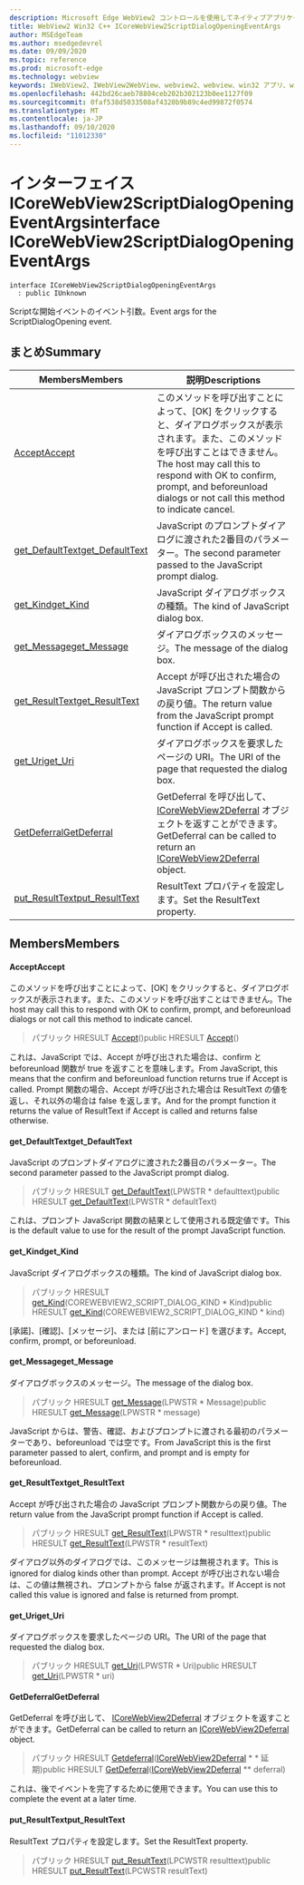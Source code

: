 ```yaml
---
description: Microsoft Edge WebView2 コントロールを使用してネイティブアプリケーションに web 技術 (HTML、CSS、JavaScript) を埋め込む
title: WebView2 Win32 C++ ICoreWebView2ScriptDialogOpeningEventArgs
author: MSEdgeTeam
ms.author: msedgedevrel
ms.date: 09/09/2020
ms.topic: reference
ms.prod: microsoft-edge
ms.technology: webview
keywords: IWebView2、IWebView2WebView、webview2、webview、win32 アプリ、win32、edge、ICoreWebView2、ICoreWebView2Controller、browser control、edge html、ICoreWebView2ScriptDialogOpeningEventArgs
ms.openlocfilehash: 442bd26caeb78804ceb202b302123b0ee1127f09
ms.sourcegitcommit: 0faf538d5033508af4320b9b89c4ed99872f0574
ms.translationtype: MT
ms.contentlocale: ja-JP
ms.lasthandoff: 09/10/2020
ms.locfileid: "11012330"
---
```

# <span data-ttu-id="1e904-104">インターフェイス ICoreWebView2ScriptDialogOpeningEventArgs</span><span class="sxs-lookup"><span data-stu-id="1e904-104">interface ICoreWebView2ScriptDialogOpeningEventArgs</span></span> 

```
interface ICoreWebView2ScriptDialogOpeningEventArgs
  : public IUnknown
```

<span data-ttu-id="1e904-105">Scriptな開始イベントのイベント引数。</span><span class="sxs-lookup"><span data-stu-id="1e904-105">Event args for the ScriptDialogOpening event.</span></span>

## <span data-ttu-id="1e904-106">まとめ</span><span class="sxs-lookup"><span data-stu-id="1e904-106">Summary</span></span>

 <span data-ttu-id="1e904-107">Members</span><span class="sxs-lookup"><span data-stu-id="1e904-107">Members</span></span>                        | <span data-ttu-id="1e904-108">説明</span><span class="sxs-lookup"><span data-stu-id="1e904-108">Descriptions</span></span>
--------------------------------|---------------------------------------------
[<span data-ttu-id="1e904-109">Accept</span><span class="sxs-lookup"><span data-stu-id="1e904-109">Accept</span></span>](#accept) | <span data-ttu-id="1e904-110">このメソッドを呼び出すことによって、[OK] をクリックすると、ダイアログボックスが表示されます。また、このメソッドを呼び出すことはできません。</span><span class="sxs-lookup"><span data-stu-id="1e904-110">The host may call this to respond with OK to confirm, prompt, and beforeunload dialogs or not call this method to indicate cancel.</span></span>
[<span data-ttu-id="1e904-111">get_DefaultText</span><span class="sxs-lookup"><span data-stu-id="1e904-111">get_DefaultText</span></span>](#get_defaulttext) | <span data-ttu-id="1e904-112">JavaScript のプロンプトダイアログに渡された2番目のパラメーター。</span><span class="sxs-lookup"><span data-stu-id="1e904-112">The second parameter passed to the JavaScript prompt dialog.</span></span>
[<span data-ttu-id="1e904-113">get_Kind</span><span class="sxs-lookup"><span data-stu-id="1e904-113">get_Kind</span></span>](#get_kind) | <span data-ttu-id="1e904-114">JavaScript ダイアログボックスの種類。</span><span class="sxs-lookup"><span data-stu-id="1e904-114">The kind of JavaScript dialog box.</span></span>
[<span data-ttu-id="1e904-115">get_Message</span><span class="sxs-lookup"><span data-stu-id="1e904-115">get_Message</span></span>](#get_message) | <span data-ttu-id="1e904-116">ダイアログボックスのメッセージ。</span><span class="sxs-lookup"><span data-stu-id="1e904-116">The message of the dialog box.</span></span>
[<span data-ttu-id="1e904-117">get_ResultText</span><span class="sxs-lookup"><span data-stu-id="1e904-117">get_ResultText</span></span>](#get_resulttext) | <span data-ttu-id="1e904-118">Accept が呼び出された場合の JavaScript プロンプト関数からの戻り値。</span><span class="sxs-lookup"><span data-stu-id="1e904-118">The return value from the JavaScript prompt function if Accept is called.</span></span>
[<span data-ttu-id="1e904-119">get_Uri</span><span class="sxs-lookup"><span data-stu-id="1e904-119">get_Uri</span></span>](#get_uri) | <span data-ttu-id="1e904-120">ダイアログボックスを要求したページの URI。</span><span class="sxs-lookup"><span data-stu-id="1e904-120">The URI of the page that requested the dialog box.</span></span>
[<span data-ttu-id="1e904-121">GetDeferral</span><span class="sxs-lookup"><span data-stu-id="1e904-121">GetDeferral</span></span>](#getdeferral) | <span data-ttu-id="1e904-122">GetDeferral を呼び出して、 [ICoreWebView2Deferral](icorewebview2deferral.md) オブジェクトを返すことができます。</span><span class="sxs-lookup"><span data-stu-id="1e904-122">GetDeferral can be called to return an [ICoreWebView2Deferral](icorewebview2deferral.md) object.</span></span>
[<span data-ttu-id="1e904-123">put_ResultText</span><span class="sxs-lookup"><span data-stu-id="1e904-123">put_ResultText</span></span>](#put_resulttext) | <span data-ttu-id="1e904-124">ResultText プロパティを設定します。</span><span class="sxs-lookup"><span data-stu-id="1e904-124">Set the ResultText property.</span></span>

## <span data-ttu-id="1e904-125">Members</span><span class="sxs-lookup"><span data-stu-id="1e904-125">Members</span></span>

#### <span data-ttu-id="1e904-126">Accept</span><span class="sxs-lookup"><span data-stu-id="1e904-126">Accept</span></span> 

<span data-ttu-id="1e904-127">このメソッドを呼び出すことによって、[OK] をクリックすると、ダイアログボックスが表示されます。また、このメソッドを呼び出すことはできません。</span><span class="sxs-lookup"><span data-stu-id="1e904-127">The host may call this to respond with OK to confirm, prompt, and beforeunload dialogs or not call this method to indicate cancel.</span></span>

> <span data-ttu-id="1e904-128">パブリック HRESULT [Accept](#accept)()</span><span class="sxs-lookup"><span data-stu-id="1e904-128">public HRESULT [Accept](#accept)()</span></span>

<span data-ttu-id="1e904-129">これは、JavaScript では、Accept が呼び出された場合は、confirm と beforeunload 関数が true を返すことを意味します。</span><span class="sxs-lookup"><span data-stu-id="1e904-129">From JavaScript, this means that the confirm and beforeunload function returns true if Accept is called.</span></span> <span data-ttu-id="1e904-130">Prompt 関数の場合、Accept が呼び出された場合は ResultText の値を返し、それ以外の場合は false を返します。</span><span class="sxs-lookup"><span data-stu-id="1e904-130">And for the prompt function it returns the value of ResultText if Accept is called and returns false otherwise.</span></span>

#### <span data-ttu-id="1e904-131">get_DefaultText</span><span class="sxs-lookup"><span data-stu-id="1e904-131">get_DefaultText</span></span> 

<span data-ttu-id="1e904-132">JavaScript のプロンプトダイアログに渡された2番目のパラメーター。</span><span class="sxs-lookup"><span data-stu-id="1e904-132">The second parameter passed to the JavaScript prompt dialog.</span></span>

> <span data-ttu-id="1e904-133">パブリック HRESULT [get_DefaultText](#get_defaulttext)(LPWSTR \* defaulttext)</span><span class="sxs-lookup"><span data-stu-id="1e904-133">public HRESULT [get_DefaultText](#get_defaulttext)(LPWSTR \* defaultText)</span></span>

<span data-ttu-id="1e904-134">これは、プロンプト JavaScript 関数の結果として使用される既定値です。</span><span class="sxs-lookup"><span data-stu-id="1e904-134">This is the default value to use for the result of the prompt JavaScript function.</span></span>

#### <span data-ttu-id="1e904-135">get_Kind</span><span class="sxs-lookup"><span data-stu-id="1e904-135">get_Kind</span></span> 

<span data-ttu-id="1e904-136">JavaScript ダイアログボックスの種類。</span><span class="sxs-lookup"><span data-stu-id="1e904-136">The kind of JavaScript dialog box.</span></span>

> <span data-ttu-id="1e904-137">パブリック HRESULT [get_Kind](#get_kind)(COREWEBVIEW2_SCRIPT_DIALOG_KIND \* Kind)</span><span class="sxs-lookup"><span data-stu-id="1e904-137">public HRESULT [get_Kind](#get_kind)(COREWEBVIEW2_SCRIPT_DIALOG_KIND \* kind)</span></span>

<span data-ttu-id="1e904-138">[承諾]、[確認]、[メッセージ]、または [前にアンロード] を選びます。</span><span class="sxs-lookup"><span data-stu-id="1e904-138">Accept, confirm, prompt, or beforeunload.</span></span>

#### <span data-ttu-id="1e904-139">get_Message</span><span class="sxs-lookup"><span data-stu-id="1e904-139">get_Message</span></span> 

<span data-ttu-id="1e904-140">ダイアログボックスのメッセージ。</span><span class="sxs-lookup"><span data-stu-id="1e904-140">The message of the dialog box.</span></span>

> <span data-ttu-id="1e904-141">パブリック HRESULT [get_Message](#get_message)(LPWSTR \* Message)</span><span class="sxs-lookup"><span data-stu-id="1e904-141">public HRESULT [get_Message](#get_message)(LPWSTR \* message)</span></span>

<span data-ttu-id="1e904-142">JavaScript からは、警告、確認、およびプロンプトに渡される最初のパラメーターであり、beforeunload では空です。</span><span class="sxs-lookup"><span data-stu-id="1e904-142">From JavaScript this is the first parameter passed to alert, confirm, and prompt and is empty for beforeunload.</span></span>

#### <span data-ttu-id="1e904-143">get_ResultText</span><span class="sxs-lookup"><span data-stu-id="1e904-143">get_ResultText</span></span> 

<span data-ttu-id="1e904-144">Accept が呼び出された場合の JavaScript プロンプト関数からの戻り値。</span><span class="sxs-lookup"><span data-stu-id="1e904-144">The return value from the JavaScript prompt function if Accept is called.</span></span>

> <span data-ttu-id="1e904-145">パブリック HRESULT [get_ResultText](#get_resulttext)(LPWSTR \* resulttext)</span><span class="sxs-lookup"><span data-stu-id="1e904-145">public HRESULT [get_ResultText](#get_resulttext)(LPWSTR \* resultText)</span></span>

<span data-ttu-id="1e904-146">ダイアログ以外のダイアログでは、このメッセージは無視されます。</span><span class="sxs-lookup"><span data-stu-id="1e904-146">This is ignored for dialog kinds other than prompt.</span></span> <span data-ttu-id="1e904-147">Accept が呼び出されない場合は、この値は無視され、プロンプトから false が返されます。</span><span class="sxs-lookup"><span data-stu-id="1e904-147">If Accept is not called this value is ignored and false is returned from prompt.</span></span>

#### <span data-ttu-id="1e904-148">get_Uri</span><span class="sxs-lookup"><span data-stu-id="1e904-148">get_Uri</span></span> 

<span data-ttu-id="1e904-149">ダイアログボックスを要求したページの URI。</span><span class="sxs-lookup"><span data-stu-id="1e904-149">The URI of the page that requested the dialog box.</span></span>

> <span data-ttu-id="1e904-150">パブリック HRESULT [get_Uri](#get_uri)(LPWSTR \* Uri)</span><span class="sxs-lookup"><span data-stu-id="1e904-150">public HRESULT [get_Uri](#get_uri)(LPWSTR \* uri)</span></span>

#### <span data-ttu-id="1e904-151">GetDeferral</span><span class="sxs-lookup"><span data-stu-id="1e904-151">GetDeferral</span></span> 

<span data-ttu-id="1e904-152">GetDeferral を呼び出して、 [ICoreWebView2Deferral](icorewebview2deferral.md) オブジェクトを返すことができます。</span><span class="sxs-lookup"><span data-stu-id="1e904-152">GetDeferral can be called to return an [ICoreWebView2Deferral](icorewebview2deferral.md) object.</span></span>

> <span data-ttu-id="1e904-153">パブリック HRESULT [Getdeferral](#getdeferral)([ICoreWebView2Deferral](icorewebview2deferral.md) \* \* 延期)</span><span class="sxs-lookup"><span data-stu-id="1e904-153">public HRESULT [GetDeferral](#getdeferral)([ICoreWebView2Deferral](icorewebview2deferral.md) \*\* deferral)</span></span>

<span data-ttu-id="1e904-154">これは、後でイベントを完了するために使用できます。</span><span class="sxs-lookup"><span data-stu-id="1e904-154">You can use this to complete the event at a later time.</span></span>

#### <span data-ttu-id="1e904-155">put_ResultText</span><span class="sxs-lookup"><span data-stu-id="1e904-155">put_ResultText</span></span> 

<span data-ttu-id="1e904-156">ResultText プロパティを設定します。</span><span class="sxs-lookup"><span data-stu-id="1e904-156">Set the ResultText property.</span></span>

> <span data-ttu-id="1e904-157">パブリック HRESULT [put_ResultText](#put_resulttext)(LPCWSTR resulttext)</span><span class="sxs-lookup"><span data-stu-id="1e904-157">public HRESULT [put_ResultText](#put_resulttext)(LPCWSTR resultText)</span></span>

